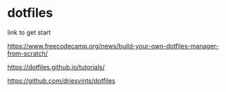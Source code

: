 # dotfiles

link to get start

https://www.freecodecamp.org/news/build-your-own-dotfiles-manager-from-scratch/


https://dotfiles.github.io/tutorials/


https://github.com/driesvints/dotfiles
